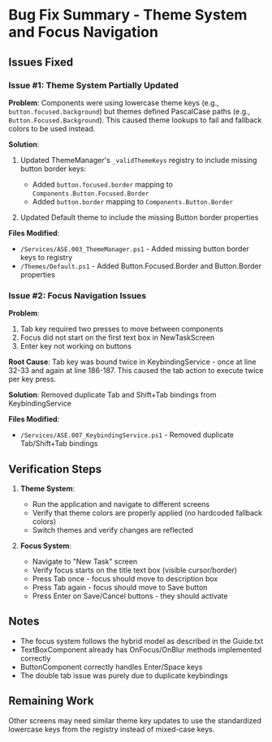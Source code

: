 # Bug Fix Summary - Theme System and Focus Navigation

## Issues Fixed

### Issue #1: Theme System Partially Updated
**Problem**: Components were using lowercase theme keys (e.g., `button.focused.background`) but themes defined PascalCase paths (e.g., `Button.Focused.Background`). This caused theme lookups to fail and fallback colors to be used instead.

**Solution**: 
1. Updated ThemeManager's `_validThemeKeys` registry to include missing button border keys:
   - Added `button.focused.border` mapping to `Components.Button.Focused.Border`
   - Added `button.border` mapping to `Components.Button.Border`

2. Updated Default theme to include the missing Button border properties

**Files Modified**:
- `/Services/ASE.003_ThemeManager.ps1` - Added missing button border keys to registry
- `/Themes/Default.ps1` - Added Button.Focused.Border and Button.Border properties

### Issue #2: Focus Navigation Issues
**Problem**: 
1. Tab key required two presses to move between components
2. Focus did not start on the first text box in NewTaskScreen
3. Enter key not working on buttons

**Root Cause**: Tab key was bound twice in KeybindingService - once at line 32-33 and again at line 186-187. This caused the tab action to execute twice per key press.

**Solution**: Removed duplicate Tab and Shift+Tab bindings from KeybindingService

**Files Modified**:
- `/Services/ASE.007_KeybindingService.ps1` - Removed duplicate Tab/Shift+Tab bindings

## Verification Steps

1. **Theme System**: 
   - Run the application and navigate to different screens
   - Verify that theme colors are properly applied (no hardcoded fallback colors)
   - Switch themes and verify changes are reflected

2. **Focus System**:
   - Navigate to "New Task" screen
   - Verify focus starts on the title text box (visible cursor/border)
   - Press Tab once - focus should move to description box
   - Press Tab again - focus should move to Save button
   - Press Enter on Save/Cancel buttons - they should activate

## Notes

- The focus system follows the hybrid model as described in the Guide.txt
- TextBoxComponent already has OnFocus/OnBlur methods implemented correctly
- ButtonComponent correctly handles Enter/Space keys
- The double tab issue was purely due to duplicate keybindings

## Remaining Work

Other screens may need similar theme key updates to use the standardized lowercase keys from the registry instead of mixed-case keys.